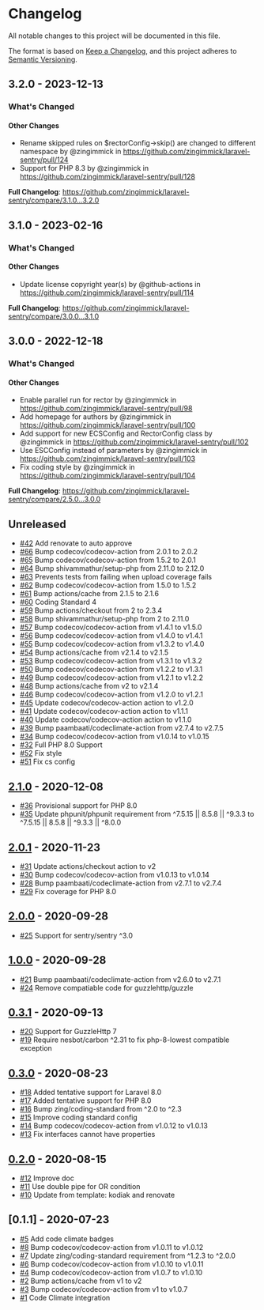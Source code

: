 # Changelog

All notable changes to this project will be documented in this file.

The format is based on [Keep a Changelog](https://keepachangelog.com/en/1.0.0/),
and this project adheres to [Semantic Versioning](https://semver.org/spec/v2.0.0.html).

## 3.2.0 - 2023-12-13

<!-- Release notes generated using configuration in .github/release.yml at 3.x -->
### What's Changed

#### Other Changes

* Rename skipped rules on $rectorConfig->skip() are changed to different namespace by @zingimmick in https://github.com/zingimmick/laravel-sentry/pull/124
* Support for PHP 8.3 by @zingimmick in https://github.com/zingimmick/laravel-sentry/pull/128

**Full Changelog**: https://github.com/zingimmick/laravel-sentry/compare/3.1.0...3.2.0

## 3.1.0 - 2023-02-16

<!-- Release notes generated using configuration in .github/release.yml at 3.x -->
### What's Changed

#### Other Changes

- Update license copyright year(s) by @github-actions in https://github.com/zingimmick/laravel-sentry/pull/114

**Full Changelog**: https://github.com/zingimmick/laravel-sentry/compare/3.0.0...3.1.0

## 3.0.0 - 2022-12-18

<!-- Release notes generated using configuration in .github/release.yml at 3.x -->
### What's Changed

#### Other Changes

- Enable parallel run for rector by @zingimmick in https://github.com/zingimmick/laravel-sentry/pull/98
- Add homepage for authors by @zingimmick in https://github.com/zingimmick/laravel-sentry/pull/100
- Add support for new ECSConfig and RectorConfig class by @zingimmick in https://github.com/zingimmick/laravel-sentry/pull/102
- Use ESCConfig instead of parameters by @zingimmick in https://github.com/zingimmick/laravel-sentry/pull/103
- Fix coding style by @zingimmick in https://github.com/zingimmick/laravel-sentry/pull/104

**Full Changelog**: https://github.com/zingimmick/laravel-sentry/compare/2.5.0...3.0.0

## Unreleased

- [#42](https://github.com/zingimmick/laravel-sentry/pull/42) Add renovate to auto approve
- [#66](https://github.com/zingimmick/laravel-sentry/pull/66) Bump codecov/codecov-action from 2.0.1 to 2.0.2
- [#65](https://github.com/zingimmick/laravel-sentry/pull/65) Bump codecov/codecov-action from 1.5.2 to 2.0.1
- [#64](https://github.com/zingimmick/laravel-sentry/pull/64) Bump shivammathur/setup-php from 2.11.0 to 2.12.0
- [#63](https://github.com/zingimmick/laravel-sentry/pull/63) Prevents tests from failing when upload coverage fails
- [#62](https://github.com/zingimmick/laravel-sentry/pull/62) Bump codecov/codecov-action from 1.5.0 to 1.5.2
- [#61](https://github.com/zingimmick/laravel-sentry/pull/61) Bump actions/cache from 2.1.5 to 2.1.6
- [#60](https://github.com/zingimmick/laravel-sentry/pull/60) Coding Standard 4
- [#59](https://github.com/zingimmick/laravel-sentry/pull/59) Bump actions/checkout from 2 to 2.3.4
- [#58](https://github.com/zingimmick/laravel-sentry/pull/58) Bump shivammathur/setup-php from 2 to 2.11.0
- [#57](https://github.com/zingimmick/laravel-sentry/pull/57) Bump codecov/codecov-action from v1.4.1 to v1.5.0
- [#56](https://github.com/zingimmick/laravel-sentry/pull/56) Bump codecov/codecov-action from v1.4.0 to v1.4.1
- [#55](https://github.com/zingimmick/laravel-sentry/pull/55) Bump codecov/codecov-action from v1.3.2 to v1.4.0
- [#54](https://github.com/zingimmick/laravel-sentry/pull/54) Bump actions/cache from v2.1.4 to v2.1.5
- [#53](https://github.com/zingimmick/laravel-sentry/pull/53) Bump codecov/codecov-action from v1.3.1 to v1.3.2
- [#50](https://github.com/zingimmick/laravel-sentry/pull/50) Bump codecov/codecov-action from v1.2.2 to v1.3.1
- [#49](https://github.com/zingimmick/laravel-sentry/pull/49) Bump codecov/codecov-action from v1.2.1 to v1.2.2
- [#48](https://github.com/zingimmick/laravel-sentry/pull/48) Bump actions/cache from v2 to v2.1.4
- [#46](https://github.com/zingimmick/laravel-sentry/pull/46) Bump codecov/codecov-action from v1.2.0 to v1.2.1
- [#45](https://github.com/zingimmick/laravel-sentry/pull/45) Update codecov/codecov-action action to v1.2.0
- [#41](https://github.com/zingimmick/laravel-sentry/pull/41) Update codecov/codecov-action action to v1.1.1
- [#40](https://github.com/zingimmick/laravel-sentry/pull/40) Update codecov/codecov-action action to v1.1.0
- [#39](https://github.com/zingimmick/laravel-sentry/pull/39) Bump paambaati/codeclimate-action from v2.7.4 to v2.7.5
- [#34](https://github.com/zingimmick/laravel-sentry/pull/34) Bump codecov/codecov-action from v1.0.14 to v1.0.15
- [#32](https://github.com/zingimmick/laravel-sentry/pull/32) Full PHP 8.0 Support
- [#52](https://github.com/zingimmick/laravel-sentry/pull/52) Fix style
- [#51](https://github.com/zingimmick/laravel-sentry/pull/51) Fix cs config

## [2.1.0](https://github.com/zingimmick/laravel-sentry/compare/2.0.1...2.1.0) - 2020-12-08

- [#36](https://github.com/zingimmick/laravel-sentry/pull/36) Provisional support for PHP 8.0
- [#35](https://github.com/zingimmick/laravel-sentry/pull/35) Update phpunit/phpunit requirement from ^7.5.15 || 8.5.8 || ^9.3.3 to ^7.5.15 || 8.5.8 || ^9.3.3 || ^8.0.0

## [2.0.1](https://github.com/zingimmick/laravel-sentry/compare/2.0.0...2.0.1) - 2020-11-23

- [#31](https://github.com/zingimmick/laravel-sentry/pull/31) Update actions/checkout action to v2
- [#30](https://github.com/zingimmick/laravel-sentry/pull/30) Bump codecov/codecov-action from v1.0.13 to v1.0.14
- [#28](https://github.com/zingimmick/laravel-sentry/pull/28) Bump paambaati/codeclimate-action from v2.7.1 to v2.7.4
- [#29](https://github.com/zingimmick/laravel-sentry/pull/29) Fix coverage for PHP 8.0

## [2.0.0](https://github.com/zingimmick/laravel-sentry/compare/1.0.0...2.0.0) - 2020-09-28

- [#25](https://github.com/zingimmick/laravel-sentry/pull/25) Support for sentry/sentry ^3.0

## [1.0.0](https://github.com/zingimmick/laravel-sentry/compare/0.3.1...1.0.0) - 2020-09-28

- [#21](https://github.com/zingimmick/laravel-sentry/pull/21) Bump paambaati/codeclimate-action from v2.6.0 to v2.7.1
- [#24](https://github.com/zingimmick/laravel-sentry/pull/24) Remove compatiable code for guzzlehttp/guzzle

## [0.3.1](https://github.com/zingimmick/laravel-sentry/compare/0.3.0...0.3.1) - 2020-09-13

- [#20](https://github.com/zingimmick/laravel-sentry/pull/20) Support for GuzzleHttp 7
- [#19](https://github.com/zingimmick/laravel-sentry/pull/19) Require nesbot/carbon ^2.31 to fix php-8-lowest compatible exception

## [0.3.0](https://github.com/zingimmick/laravel-sentry/compare/0.2.0...0.3.0) - 2020-08-23

- [#18](https://github.com/zingimmick/laravel-sentry/pull/18) Added tentative support for Laravel 8.0
- [#17](https://github.com/zingimmick/laravel-sentry/pull/17) Added tentative support for PHP 8.0
- [#16](https://github.com/zingimmick/laravel-sentry/pull/16) Bump zing/coding-standard from ^2.0 to ^2.3
- [#15](https://github.com/zingimmick/laravel-sentry/pull/15) Improve coding standard config
- [#14](https://github.com/zingimmick/laravel-sentry/pull/14) Bump codecov/codecov-action from v1.0.12 to v1.0.13
- [#13](https://github.com/zingimmick/laravel-sentry/pull/13) Fix interfaces cannot have properties

## [0.2.0](https://github.com/zingimmick/laravel-sentry/compare/0.1.1...0.2.0) - 2020-08-15

- [#12](https://github.com/zingimmick/laravel-sentry/pull/12) Improve doc
- [#11](https://github.com/zingimmick/laravel-sentry/pull/11) Use double pipe for OR condition
- [#10](https://github.com/zingimmick/laravel-sentry/pull/10) Update from template: kodiak and renovate

## [0.1.1] - 2020-07-23

- [#5](https://github.com/zingimmick/laravel-sentry/pull/5) Add code climate badges
- [#8](https://github.com/zingimmick/laravel-sentry/pull/8) Bump codecov/codecov-action from v1.0.11 to v1.0.12
- [#7](https://github.com/zingimmick/laravel-sentry/pull/7) Update zing/coding-standard requirement from ^1.2.3 to ^2.0.0
- [#6](https://github.com/zingimmick/laravel-sentry/pull/6) Bump codecov/codecov-action from v1.0.10 to v1.0.11
- [#4](https://github.com/zingimmick/laravel-sentry/pull/4) Bump codecov/codecov-action from v1.0.7 to v1.0.10
- [#2](https://github.com/zingimmick/laravel-sentry/pull/2) Bump actions/cache from v1 to v2
- [#3](https://github.com/zingimmick/laravel-sentry/pull/3) Bump codecov/codecov-action from v1 to v1.0.7
- [#1](https://github.com/zingimmick/laravel-sentry/pull/1) Code Climate integration
